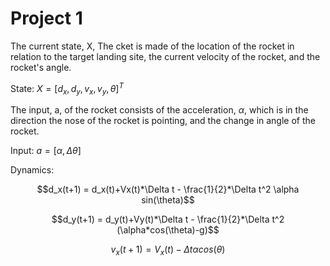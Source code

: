 # Project 1

The current state, X, The cket is made of the  location of the rocket in relation to the target landing site, the current velocity of the rocket, and the rocket's angle.

State: $X = [d_x, d_y, v_x, v_y, \theta]^T$

The input, a, of the rocket consists of the acceleration, $\alpha$, which is in the direction the nose of the rocket is pointing, and the change in angle of the rocket.

Input: $a= [\alpha, \Delta \theta]$

Dynamics:

$$d_x(t+1) = d_x(t)+Vx(t)*\Delta t - \frac{1}{2}*\Delta t^2 \alpha sin(\theta)$$

$$d_y(t+1) = d_y(t)+Vy(t)*\Delta t - \frac{1}{2}*\Delta t^2 (\alpha*cos(\theta)-g)$$

$$v_x(t+1) = V_x(t)- \Delta t \alpha cos(\theta)$$
